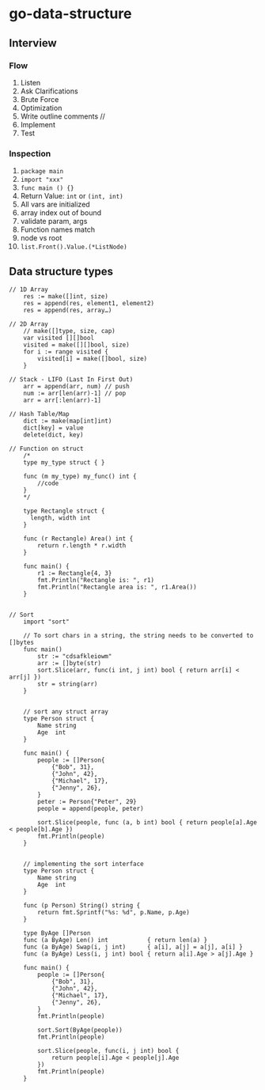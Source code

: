 # go-data-structure

## Interview
### Flow
 1. Listen
 2. Ask Clarifications
 3. Brute Force
 4. Optimization
 5. Write outline comments //
 6. Implement
 7. Test

### Inspection
1. `package main`
2. `import "xxx"`
3. `func main () {}`
4. Return Value: `int` or `(int, int)`
5. All vars are initialized
6. array index out of bound
7. validate param, args
8. Function names match
9. node vs root
10. `list.Front().Value.(*ListNode)`

## Data structure types
```
// 1D Array
    res := make([]int, size)
    res = append(res, element1, element2)
    res = append(res, array…)

// 2D Array
    // make([]type, size, cap)
    var visited [][]bool
    visited = make([][]bool, size)
    for i := range visited {
        visited[i] = make([]bool, size)
    }

// Stack - LIFO (Last In First Out)
    arr = append(arr, num) // push
    num := arr[len(arr)-1] // pop
    arr = arr[:len(arr)-1]

// Hash Table/Map
    dict := make(map[int]int)
    dict[key] = value
    delete(dict, key)

// Function on struct
    /*
    type my_type struct { }

    func (m my_type) my_func() int {
        //code
    }
    */

    type Rectangle struct {
      length, width int
    }

    func (r Rectangle) Area() int {
        return r.length * r.width
    }

    func main() {
        r1 := Rectangle{4, 3}
        fmt.Println("Rectangle is: ", r1)
        fmt.Println("Rectangle area is: ", r1.Area())
    }


// Sort
    import "sort"

    // To sort chars in a string, the string needs to be converted to []bytes
    func main()
        str := "cdsafkleiowm"
        arr := []byte(str)
        sort.Slice(arr, func(i int, j int) bool { return arr[i] < arr[j] })
        str = string(arr)
    }


    // sort any struct array
    type Person struct {
    	Name string
    	Age  int
    }

    func main() {
    	people := []Person{
    		{"Bob", 31},
    		{"John", 42},
    		{"Michael", 17},
    		{"Jenny", 26},
    	}
        peter := Person{"Peter", 29}
        people = append(people, peter)

        sort.Slice(people, func (a, b int) bool { return people[a].Age < people[b].Age })
    	fmt.Println(people)
    }


    // implementing the sort interface
    type Person struct {
    	Name string
    	Age  int
    }

    func (p Person) String() string {
    	return fmt.Sprintf("%s: %d", p.Name, p.Age)
    }

    type ByAge []Person
    func (a ByAge) Len() int           { return len(a) }
    func (a ByAge) Swap(i, j int)      { a[i], a[j] = a[j], a[i] }
    func (a ByAge) Less(i, j int) bool { return a[i].Age > a[j].Age }

    func main() {
    	people := []Person{
    		{"Bob", 31},
    		{"John", 42},
    		{"Michael", 17},
    		{"Jenny", 26},
    	}
    	fmt.Println(people)

    	sort.Sort(ByAge(people))
    	fmt.Println(people)

    	sort.Slice(people, func(i, j int) bool {
    		return people[i].Age < people[j].Age
    	})
    	fmt.Println(people)
    }
```
